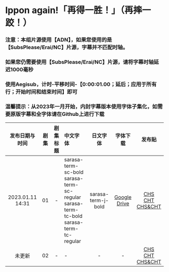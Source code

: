 # Ippon again!「再得一胜！」（再摔一跤！）

### 注意：本组片源使用【ADN】，如果您使用的是【SubsPlease/Erai/NC】片源，字幕并不匹配时轴。

### 如果您仍需要使用【SubsPlease/Erai/NC】片源，请将字幕时轴延迟1000毫秒

### 使用Aegisub，计时-平移时间-【0:00:01.00；延后；应用于所有行；开始时间和结束时间】即可

### 温馨提示：从2023年一月开始，内封字幕版本使用字体子集化，如需要原版字幕和全字体请在Github上进行下载

发布日期与时间 | 剧集 | 剧集标题 | 中文字体 | 日文字体 | 字体下载 | 发布贴
:---: | :---: | :---: | :--- | :---: | :---: | :---:
2023.01.11 14:31 | 01 | - | sarasa-term-sc-bold <br/> sarasa-term-sc-regular <br/> sarasa-term-tc-bold <br/> sarasa-term-tc-regular | sarasa-term-j-bold | [Google Drive](https://drive.google.com/drive/folders/1iypa6zAL0BJhom4-htpNNXLzyMMuB_xx?usp=sharing) | [CHS](https://bangumi.moe/torrent/63be57ce1bdd67000757069e)<br/>[CHT](https://bangumi.moe/torrent/63be58011bdd670007570781)<br/>[CHS&CHT](https://bangumi.moe/torrent/63be58441bdd670007570875)
未更新 | 02 | - | - | - | - | [CHS]()<br/>[CHT]()<br/>[CHS&CHT]()



